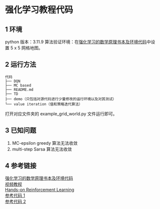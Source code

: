 # 强化学习教程代码
## 1 环境
python 版本：3.11.9
算法验证环境：在[强化学习的数学原理书本及环境代码](https://github.com/MathFoundationRL/Book-Mathematical-Foundation-of-Reinforcement-Learning)中设置 5 x 5 网格地图。
## 2 运行方法
```
代码
├── DQN
├── MC based
├── README.md
├── TD
├── demo（只包括对源代码进行少量修改的运行环境以及对其测试）
└── value iteration（值和策略迭代算法）
```
打开对应文件夹的 example_grid_world.py 文件运行即可。
## 3 已知问题
1. MC-epsilon greedy 算法无法收敛
2. multi-step Sarsa 算法无法收敛

## 4 参考链接
[强化学习的数学原理书本及环境代码](https://github.com/MathFoundationRL/Book-Mathematical-Foundation-of-Reinforcement-Learning)<br>
[视频教程](https://www.bilibili.com/video/BV1sd4y167NS)<br>
[Hands-on Reinforcement Learning](https://hrl.boyuai.com/chapter/2/dqn%E6%94%B9%E8%BF%9B%E7%AE%97%E6%B3%95/)<br>
[参考代码 1](https://github.com/10-OASIS-01/minrl)<br>
[参考代码 2](https://github.com/ziwenhahaha/Code-of-RL-Beginning)<br>